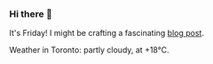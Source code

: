 ### Hi there :wave:

It's Friday! I might be crafting a fascinating [blog post](https://benjaminwuethrich.dev).

Weather in Toronto: partly cloudy, at +18°C.
